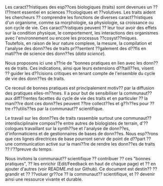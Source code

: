 Les caract??ristiques des esp??ces biologiques (traits) sont devenues un ??l??ment essentiel en sciences ??cologiques et ??volutives. Les traits aident les chercheurs ??  comprendre les fonctions de diverses caract??ristiques d'un organisme, comme sa morphologie, sa physiologie, sa croissance ou son cycle de vie. Ces caract??ristiques peuvent ??  leur tour avoir des effets sur la condition physique, le comportement, les interactions des organismes avec l'environnement ou encore les processus ??cosyst??miques. Toutefois, en raison de leur nature complexe, la mesure, la compilation et l'analyse des donn??es de traits pr??sentent ??galement des d??fis en mati??re de science des donn??es (<em>data science</em>).

Nous proposons ici une s??rie de "bonnes pratiques en lien avec les donn??es de traits. Ces indications, ainsi que leurs extensions d??taill??es, visent ?? guider les d??cisions critiques en tenant compte de l'ensemble du cycle de vie des donn??es de traits.


Ce receuil de bonnes pratiques est principalement motiv?? par la diffusion des pratiques elles-m??mes. Il a pour but de sensibiliser la communaut?? aux diff??rentes facettes du cycle de vie des traits et en particuler ??  la mani??re dont ces donn??es peuvent ??tre collect??es et g??r??es pour ??tre r??utilis??es par la communaut?? scientifique.


Le travail sur les donn??es de traits rassemble surtout une communaut?? interdisciplinaire compos??e entre autres de biologistes de terrain, d'??cologues travaillant sur la synth??se et l'analyse de donn??es, d'informaticiens et de gestionnaires de bases de donn??es. Nous esp??rons que ces lignes directrices de base pourront servir de point de d??part ??  une communication active sur la mani??re de rendre les donn??es de traits ?? l'??preuve du temps.

Nous invitons la communaut?? scientifique ??  contribuer ??  ces "bonnes pratiques", ?? les enrichir (Edit/Feedback en haut de chaque page) et ??  en ajouter d'autres (voir README.md sur Github). Ce document est destin?? ??  grandir et ?? ??voluer gr??ce ?? la communaut?? scientifique, et ?? devenir ainsi une ressource vivante et durable.
